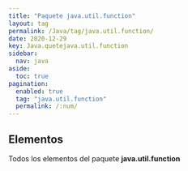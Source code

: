 ```yaml
---
title: "Paquete java.util.function"
layout: tag
permalink: /Java/tag/java.util.function/
date: 2020-12-29
key: Java.quetejava.util.function
sidebar: 
  nav: java
aside: 
  toc: true
pagination: 
  enabled: true
  tag: "java.util.function"
  permalink: /:num/
---
```


<h2>Elementos</h2>
Todos los elementos del paquete <strong>java.util.function</strong>
